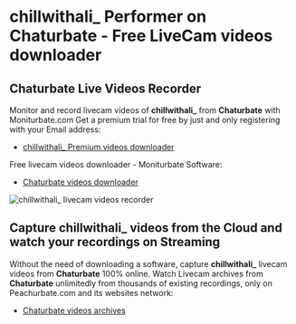 # chillwithali_ Performer on Chaturbate - Free LiveCam videos downloader

## Chaturbate Live Videos Recorder

Monitor and record livecam videos of **chillwithali_** from **Chaturbate** with Moniturbate.com
Get a premium trial for free by just and only registering with your Email address:
* [chillwithali_ Premium videos downloader](https://moniturbate.com/request-demo-licence-key.html)

Free livecam videos downloader - Moniturbate Software:
* [Chaturbate videos downloader](https://moniturbate.com/moniturbate-download-software.html)

![chillwithali_ livecam videos recorder](https://peachurnet.com/templates/moniturbate-software.png)


## Capture chillwithali_ videos from the Cloud and watch your recordings on Streaming

Without the need of downloading a software, capture **chillwithali_** livecam videos from **Chaturbate** 100% online.
Watch Livecam archives from **Chaturbate** unlimitedly from thousands of existing recordings, only on Peachurbate.com and its websites network:
* [Chaturbate videos archives](https://peachurnet.com/)
